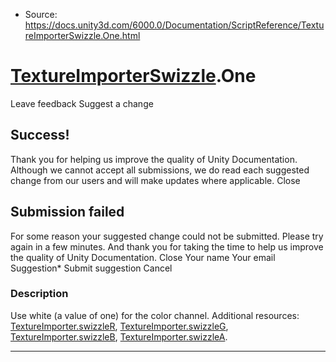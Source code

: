 * Source: https://docs.unity3d.com/6000.0/Documentation/ScriptReference/TextureImporterSwizzle.One.html

#  [TextureImporterSwizzle](https://docs.unity3d.com/6000.0/Documentation/ScriptReference/TextureImporterSwizzle.html).One
Leave feedback
Suggest a change
## Success!
Thank you for helping us improve the quality of Unity Documentation. Although we cannot accept all submissions, we do read each suggested change from our users and will make updates where applicable.
Close
## Submission failed
For some reason your suggested change could not be submitted. Please <a>try again</a> in a few minutes. And thank you for taking the time to help us improve the quality of Unity Documentation.
Close
Your name Your email Suggestion* Submit suggestion
Cancel
### Description
Use white (a value of one) for the color channel.
Additional resources: [TextureImporter.swizzleR](https://docs.unity3d.com/6000.0/Documentation/ScriptReference/TextureImporter-swizzleR.html), [TextureImporter.swizzleG](https://docs.unity3d.com/6000.0/Documentation/ScriptReference/TextureImporter-swizzleG.html), [TextureImporter.swizzleB](https://docs.unity3d.com/6000.0/Documentation/ScriptReference/TextureImporter-swizzleB.html), [TextureImporter.swizzleA](https://docs.unity3d.com/6000.0/Documentation/ScriptReference/TextureImporter-swizzleA.html).
* * *

